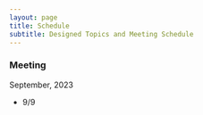 ```yaml
---
layout: page
title: Schedule
subtitle: Designed Topics and Meeting Schedule
---
```


### Meeting
September, 2023
- 9/9 
